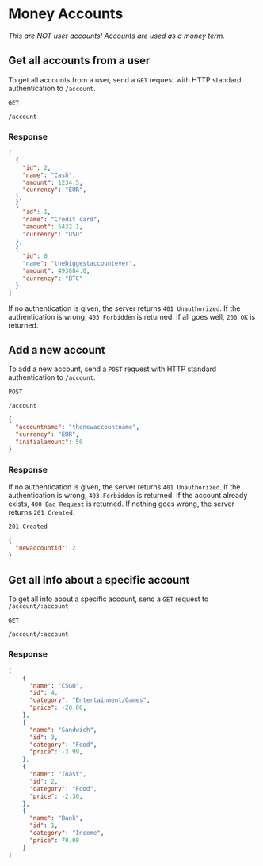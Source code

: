 # Money Accounts
*This are NOT user accounts! Accounts are used as a money term.*
## Get all accounts from a user
To get all accounts from a user, send a `GET` request with HTTP standard authentication to `/account`.

`GET`
```
/account
```  
### Response
```json
[
  {
    "id": 2,
    "name": "Cash",
    "amount": 1234.5,
    "currency": "EUR",
  },
  {
    "id": 1,
    "name": "Credit card",
    "amount": 5432.1,
    "currency": "USD"
  },
  {
    "id": 0
    "name": "thebiggestaccountever",
    "amount": 493884.0,
    "currency": "BTC"
  }
]
```
If no authentication is given, the server returns `401 Unauthorized`. If the authentication is wrong, `403 Forbidden` is returned. If all goes well, `200 OK` is returned.

## Add a new account
To add a new account, send a `POST` request with HTTP standard authentication to `/account`.

`POST`
```
/account
```
```json
{
  "accountname": "thenewaccountname",
  "currency": "EUR",
  "initialamount": 50
}
```

### Response
If no authentication is given, the server returns `401 Unauthorized`. If the authentication is wrong, `403 Forbidden` is returned. If the account already exists, `400 Bad Request` is returned. If nothing goes wrong, the server returns `201 Created`.

`201 Created`
```json
{
  "newaccountid": 2
}
```

## Get all info about a specific account
To get all info about a specific account, send a `GET` request to `/account/:account`

`GET`
```
/account/:account
```
### Response
```json
[
    {
      "name": "CSGO",
      "id": 4,
      "category": "Entertainment/Games",
      "price": -20.00,
    },
    {
      "name": "Sandwich",
      "id": 3,
      "category": "Food",
      "price": -3.99,
    },
    {
      "name": "Toast",
      "id": 2,
      "category": "Food",
      "price": -2.30,
    },
    {
      "name": "Bank",
      "id": 1,
      "category": "Income",
      "price": 70.00
    }
]
```

